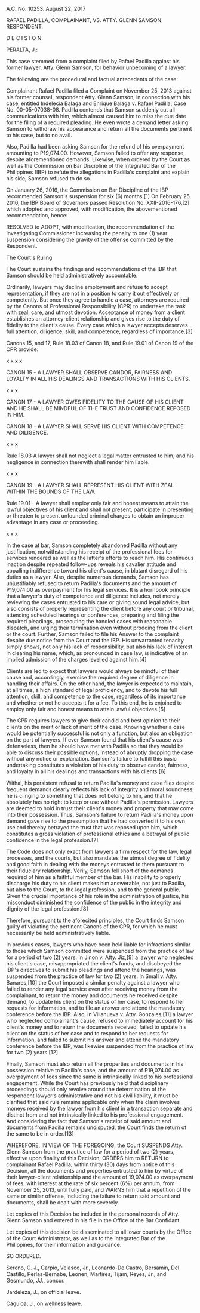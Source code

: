 A.C. No. 10253. August 22, 2017

  

RAFAEL PADILLA, COMPLAINANT, VS. ATTY. GLENN SAMSON, RESPONDENT.

  

D E C I S I O N

  

PERALTA, J.:

  

This case stemmed from a complaint filed by Rafael Padilla against his former lawyer, Atty. Glenn Samson, for behavior unbecoming of a lawyer.

  

The following are the procedural and factual antecedents of the case:

  

Complainant Rafael Padilla filed a Complaint on November 25, 2013 against his former counsel, respondent Atty. Glenn Samson, in connection with his case, entitled Indelecia Balaga and Enrique Balaga v. Rafael Padilla, Case No. 00-05-07038-08. Padilla contends that Samson suddenly cut all communications with him, which almost caused him to miss the due date for the filing of a required pleading. He even wrote a demand letter asking Samson to withdraw his appearance and return all the documents pertinent to his case, but to no avail.

  

Also, Padilla had been asking Samson for the refund of his overpayment amounting to P19,074.00. However, Samson failed to offer any response, despite aforementioned demands. Likewise, when ordered by the Court as well as the Commission on Bar Discipline of the Integrated Bar of the Philippines (IBP) to refute the allegations in Padilla's complaint and explain his side, Samson refused to do so.

  

On January 26, 2016, the Commission on Bar Discipline of the IBP recommended Samson's suspension for six (6) months.[1] On February 25, 2016, the IBP Board of Governors passed Resolution No. XXII-2016-176,[2] which adopted and approved, with modification, the abovementioned recommendation, hence:

RESOLVED to ADOPT, with modification, the recommendation of the Investigating Commissioner increasing the penalty to one (1) year suspension considering the gravity of the offense committed by the Respondent.

The Court's Ruling

  

The Court sustains the findings and recommendations of the IBP that Samson should be held administratively accountable.

  

Ordinarily, lawyers may decline employment and refuse to accept representation, if they are not in a position to carry it out effectively or competently. But once they agree to handle a case, attorneys are required by the Canons of Professional Responsibility (CPR) to undertake the task with zeal, care, and utmost devotion. Acceptance of money from a client establishes an attorney-client relationship and gives rise to the duty of fidelity to the client's cause. Every case which a lawyer accepts deserves full attention, diligence, skill, and competence, regardless of importance.[3]

  

Canons 15, and 17, Rule 18.03 of Canon 18, and Rule 19.01 of Canon 19 of the CPR provide:

x x x x

  

CANON 15 - A LAWYER SHALL OBSERVE CANDOR, FAIRNESS AND LOYALTY IN ALL HIS DEALINGS AND TRANSACTIONS WITH HIS CLIENTS.

  

x x x

  

CANON 17 - A LAWYER OWES FIDELITY TO THE CAUSE OF HIS CLIENT AND HE SHALL BE MINDFUL OF THE TRUST AND CONFIDENCE REPOSED IN HIM.

  

CANON 18 - A LAWYER SHALL SERVE HIS CLIENT WITH COMPETENCE AND DILIGENCE.

  

x x x

  

Rule 18.03 A lawyer shall not neglect a legal matter entrusted to him, and his negligence in connection therewith shall render him liable.

  

x x x

  

CANON 19 - A LAWYER SHALL REPRESENT HIS CLIENT WITH ZEAL WITHIN THE BOUNDS OF THE LAW.

  

Rule 19.01 - A lawyer shall employ only fair and honest means to attain the lawful objectives of his client and shall not present, participate in presenting or threaten to present unfounded criminal charges to obtain an improper advantage in any case or proceeding.

  

x x x

In the case at bar, Samson completely abandoned Padilla without any justification, notwithstanding his receipt of the professional fees for services rendered as well as the latter's efforts to reach him. His continuous inaction despite repeated follow-ups reveals his cavalier attitude and appalling indifference toward his client's cause, in blatant disregard of his duties as a lawyer. Also, despite numerous demands, Samson has unjustifiably refused to return Padilla's documents and the amount of P19,074.00 as overpayment for his legal services. It is a hornbook principle that a lawyer's duty of competence and diligence includes, not merely reviewing the cases entrusted to his care or giving sound legal advice, but also consists of properly representing the client before any court or tribunal, attending scheduled hearings or conferences, preparing and filing the required pleadings, prosecuting the handled cases with reasonable dispatch, and urging their termination even without prodding from the client or the court. Further, Samson failed to file his Answer to the complaint despite due notice from the Court and the IBP. His unwarranted tenacity simply shows, not only his lack of responsibility, but also his lack of interest in clearing his name, which, as pronounced in case law, is indicative of an implied admission of the charges levelled against him.[4]

  

Clients are led to expect that lawyers would always be mindful of their cause and, accordingly, exercise the required degree of diligence in handling their affairs. On the other hand, the lawyer is expected to maintain, at all times, a high standard of legal proficiency, and to devote his full attention, skill, and competence to the case, regardless of its importance and whether or not he accepts it for a fee. To this end, he is enjoined to employ only fair and honest means to attain lawful objectives.[5]

  

The CPR requires lawyers to give their candid and best opinion to their clients on the merit or lack of merit of the case. Knowing whether a case would be potentially successful is not only a function, but also an obligation on the part of lawyers. If ever Samson found that his client's cause was defenseless, then he should have met with Padilla so that they would be able to discuss their possible options, instead of abruptly dropping the case without any notice or explanation. Samson's failure to fulfill this basic undertaking constitutes a violation of his duty to observe candor, fairness, and loyalty in all his dealings and transactions with his clients.[6]

  

Withal, his persistent refusal to return Padilla's money and case files despite frequent demands clearly reflects his lack of integrity and moral soundness; he is clinging to something that does not belong to him, and that he absolutely has no right to keep or use without Padilla's permission. Lawyers are deemed to hold in trust their client's money and property that may come into their possession. Thus, Samson's failure to return Padilla's money upon demand gave rise to the presumption that he had converted it to his own use and thereby betrayed the trust that was reposed upon him, which constitutes a gross violation of professional ethics and a betrayal of public confidence in the legal profession.[7]

  

The Code does not only exact from lawyers a firm respect for the law, legal processes, and the courts, but also mandates the utmost degree of fidelity and good faith in dealing with the moneys entrusted to them pursuant to their fiduciary relationship. Verily, Samson fell short of the demands required of him as a faithful member of the bar. His inability to properly discharge his duty to his client makes him answerable, not just to Padilla, but also to the Court, to the legal profession, and to the general public. Given the crucial importance of his role in the administration of justice, his misconduct diminished the confidence of the public in the integrity and dignity of the legal profession.[8]

  

Therefore, pursuant to the aforecited principles, the Court finds Samson guilty of violating the pertinent Canons of the CPR, for which he must necessarily be held administratively liable.

  

In previous cases, lawyers who have been held liable for infractions similar to those which Samson committed were suspended from the practice of law for a period of two (2) years. In Jinon v. Atty. Jiz,[9] a lawyer who neglected his client's case, misappropriated the client's funds, and disobeyed the IBP's directives to submit his pleadings and attend the hearings, was suspended from the practice of law for two (2) years. In Small v. Atty. Banares,[10] the Court imposed a similar penalty against a lawyer who failed to render any legal service even after receiving money from the complainant, to return the money and documents he received despite demand, to update his client on the status of her case, to respond to her requests for information, and to file an answer and attend the mandatory conference before the IBP. Also, in Villanueva v. Atty. Gonzales,[11] a lawyer who neglected complainant's cause, refused to immediately account for his client's money and to return the documents received, failed to update his client on the status of her case and to respond to her requests for information, and failed to submit his answer and attend the mandatory conference before the IBP, was likewise suspended from the practice of law for two (2) years.[12]

  

Finally, Samson must also return all the properties and documents in his possession relative to Padilla's case, and the amount of P19,074.00 as overpayment of fees since the same is intrinsically linked to his professional engagement. While the Court has previously held that disciplinary proceedings should only revolve around the determination of the respondent­ lawyer's administrative and not his civil liability, it must be clarified that said rule remains applicable only when the claim involves moneys received by the lawyer from his client in a transaction separate and distinct from and not intrinsically linked to his professional engagement. And considering the fact that Samson's receipt of said amount and documents from Padilla remains undisputed, the Court finds the return of the same to be in order.[13]

  

WHEREFORE, IN VIEW OF THE FOREGOING, the Court SUSPENDS Atty. Glenn Samson from the practice of law for a period of two (2) years, effective upon finality of this Decision, ORDERS him to RETURN to complainant Rafael Padilla, within thirty (30) days from notice of this Decision, all the documents and properties entrusted to him by virtue of their lawyer-client relationship and the amount of 19,074.00 as overpayment of fees, with interest at the rate of six percent (6%) per annum, from November 25, 2013, until fully paid, and WARNS him that a repetition of the same or similar offense, including the failure to return said amount and documents, shall be dealt with more severely.

  

Let copies of this Decision be included in the personal records of Atty. Glenn Samson and entered in his file in the Office of the Bar Confidant.

  

Let copies of this decision be disseminated to all lower courts by the Office of the Court Administrator, as well as to the Integrated Bar of the Philippines, for their information and guidance.

  

SO ORDERED.

  

Sereno, C. J., Carpio, Velasco, Jr., Leonardo-De Castro, Bersamin, Del Castillo, Perlas-Bernabe, Leonen, Martires, Tijam, Reyes, Jr., and Gesmundo, JJ., concur.

Jardeleza, J., on official leave.

Caguioa, J., on wellness leave.